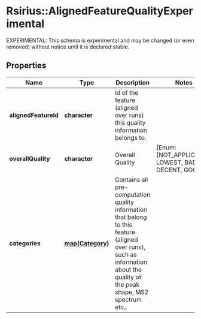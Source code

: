 # Rsirius::AlignedFeatureQualityExperimental

EXPERIMENTAL: This schema is experimental and may be changed (or even removed) without notice until it is declared stable.

## Properties
Name | Type | Description | Notes
------------ | ------------- | ------------- | -------------
**alignedFeatureId** | **character** | Id of the feature (aligned over runs) this quality information belongs to. | 
**overallQuality** | **character** | Overall Quality | [Enum: [NOT_APPLICABLE, LOWEST, BAD, DECENT, GOOD]] 
**categories** | [**map(Category)**](Category.md) | Contains all pre-computation quality information that belong to  this feature (aligned over runs), such as information about the quality of the peak shape, MS2 spectrum etc., | 


